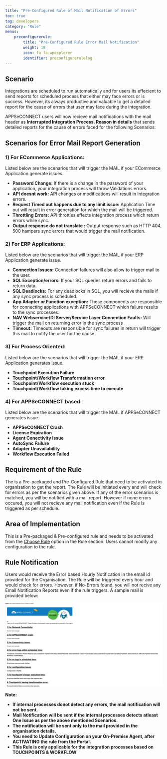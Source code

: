 ```yaml
---
title: "Pre-Configured Rule of Mail Notification of Errors"
toc: true
tag: developers
category: "Rule"
menus: 
    preconfigurerule:
        title: "Pre-Configured Rule Error Mail Notification"
        weight: 18
        icon: fa fa-wpexplorer
        identifier: preconfigurerulelog
---
```


## Scenario

Integrations are scheduled to run automatically and for users its effecient to send reports for scheduled process that either may face errors 
or is success. However, its always productive and valuable to get a detailed report for the cause of errors that user may face during the integration.

APPSeCONNECT users will now recieve mail notifications with the mail header as **Interrupted Integration Process. Reason in details** that sends detailed reports 
for the cause of errors faced for the following Scenarios:

## Scenarios for Error Mail Report Generation

### 1) For ECommerce Applications:

Listed below are the scenarios that will trigger the MAIL if your ECommerce Application generate issues.

- **Password Change:** If there is a change in the password of your application, your integration process will throw Validations errors.
- **API doesnt work:** API changes or modifications will result in Integration errors.
- **Request Timed out happens due to any limit issue:** Application Time out will result in error generation for which the mail will be triggered.
- **Throttling Errors:** API throttles effects integration process which return errors while sync.
- **Output response do not translate :** Output response such as HTTP 404, 500 hampers sync errors that would trigger the mail notification.

### 2) For ERP Applications:

Listed below are the scenarios that will trigger the MAIL if your ERP Application generate issue.

- **Connection Issues:** Connection failures will also allow to trigger mail to the user.
- **SQL Exception/errors:** If your SQL queries return errors and fails to return data.
- **SQL Deadlocks:** For any deadlocks in SQL, you will recieve the mails if any sync process is scheduled.
- **App Adapter or Function exception:** These components are responsible for connecting applications with APPSeCONNECT which failure results to the sync processes.
- **NAV Webservice/DI Server/Service Layer Connection Faults:** Will trigger the mail on returning error in the sync process
- **Timeout:** Timeouts are responsible for sync failures in return will trigger this mail to notify the user for the cause.

### 3) For Process Oriented:

Listed below are the scenarios that will trigger the MAIL if your ERP Application generates issue.

- **Touchpoint Execution Failure**
- **Touchpoint/Workflow Transformation error**
- **Touchpoint/Workflow execution stuck**
- **Touchpoint/Workflow taking excess time to execute**

### 4) For APPSeCONNECT based:

Listed below are the scenarios that will trigger the MAIL if APPSeCONNECT generates issue.

- **APPSeCONNECT Crash**
- **License Expiration**
- **Agent Conectivity Issue**
- **AutoSync Failure**
- **Adapter Unavailability**
- **Workflow Execution Failed**

## Requirement of the Rule

The is a Pre-packaged and Pre-Configured Rule that need to be activated in organisation to get the report. 
The Rule will be initiated every and will check for errors as per the scenarios given above. If any of the error scenarios is matched, 
you will be notified with a mail report. However if none errors occured, you will not recieve any mail notification even if the Rule is triggered as per schedule.

## Area of Implementation

This is a Pre-packaged & Pre-configured rule and needs to be activated from the [Choose Rule](/rule/choose-rule/) option in the Rule section. 
Users cannot modify any configuration to the rule. 

## Rule Notification
Users would receive the Error based Hourly Notification in the email id provided for the Organisation. The Rule will be triggered every hour and would check for errors. However, if No-Errors found, you will not recive any Email Notification Reports
even if the rule triggers. A sample mail is provided below:

![errormailnotification1](\staticfiles\rules\media\errormailnotification1.PNG)

**Note:**

- **If internal processes donot detect any errors, the mail notification will not be sent.**
- **Mail Notification will be sent if the internal processes detects atleast One Issue as per the above mentioned Scenarios.**
- **The notification will be sent only to the mail provided in the organisation details.**
- **You need to Update Configuration on your On-Premise Agent, after ACTIVATING the rule from the Portal.**
- **This Rule is only applicable for the integration processes based on TOUCHPOINTS & WORKFLOW**


